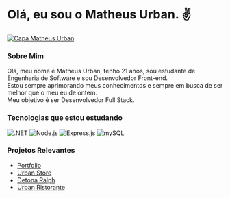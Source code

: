 <h1>Olá, eu sou o Matheus Urban. ✌</h1>
<a href="https://www.linkedin.com/in/urbanykv/"><img src="https://media.licdn.com/dms/image/D4D16AQEbQxhPTkpqqw/profile-displaybackgroundimage-shrink_350_1400/0/1695231198677?e=1706745600&v=beta&t=f2KHKYuPsUoFBKCmjSK53wljbo1zSxdp2pyQizPsnOk" alt="Capa Matheus Urban" /></a>
<br>
<div>
    <h3>Sobre Mim</h3>
    <p>Olá, meu nome é Matheus Urban, tenho 21 anos, sou estudante de Engenharia de Software e sou Desenvolvedor Front-end.<br>
    Estou sempre aprimorando meus conhecimentos e sempre em busca de ser melhor que o meu eu de ontem.<br>
    Meu objetivo é ser Desenvolvedor Full Stack.</p>
</div>
<div>
    <h3>Tecnologias que estou estudando</h3>
    <img src="https://img.shields.io/badge/.NET-5C2D91?style=for-the-badge&logo=.net&logoColor=white" alt=".NET" />
    <img src="https://img.shields.io/badge/node.js-6DA55F?style=for-the-badge&logo=node.js&logoColor=white" alt="Node.js" />
    <img src="https://img.shields.io/badge/express.js-%23404d59.svg?style=for-the-badge&logo=express&logoColor=%2361DAFB" alt="Express.js" />
    <img src="https://img.shields.io/badge/mysql-%2300f.svg?style=for-the-badge&logo=mysql&logoColor=white" alt="mySQL" />
</div>
<div>
    <h3>Projetos Relevantes</h3>
    <ul>
        <li><a href="https://portfolio-matheusurban.vercel.app/">Portfolio</a></li>
        <li><a href="https://urban-store-coral.vercel.app/">Urban Store</a></li>
        <li><a href="https://jogo-detona-ralph-one.vercel.app/">Detona Ralph</a></li>
        <li><a href="https://urban-ristorante.vercel.app/">Urban Ristorante</a></li>
    </ul>
</div>